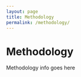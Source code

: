 ```yaml
---
layout: page
title: Methodology
permalink: /methodology/
---
```


# Methodology

Methodology info goes here
